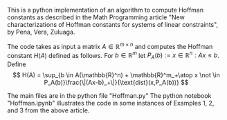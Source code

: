 This is a python implementation of an algorithm to compute Hoffman constants as described in the Math Programming article "New characterizations of Hoffman constants for systems of
linear constraints", by Pena, Vera, Zuluaga.

The code takes as input a matrix $A\in \mathbb{R}^{m\times n}$ and computes the Hoffman constant $H(A)$ defined as follows.  For $b\in \mathbb{R}^m$ let $P_A(b):={x\in \mathbb{R}^n: Ax\le b}$.  Define
$$
H(A) = \sup_{b \in A(\mathbb{R}^n) + \mathbb{R}^m_+\atop x \not \in P_A(b)}\frac{\|(Ax-b)_+\|}{\text{dist}(x,P_A(b))}
$$

The main files are in the python file "Hoffman.py"
The python notebook "Hoffman.ipynb" illustrates the code in some instances of Examples 1, 2, and 3 from the above article.

